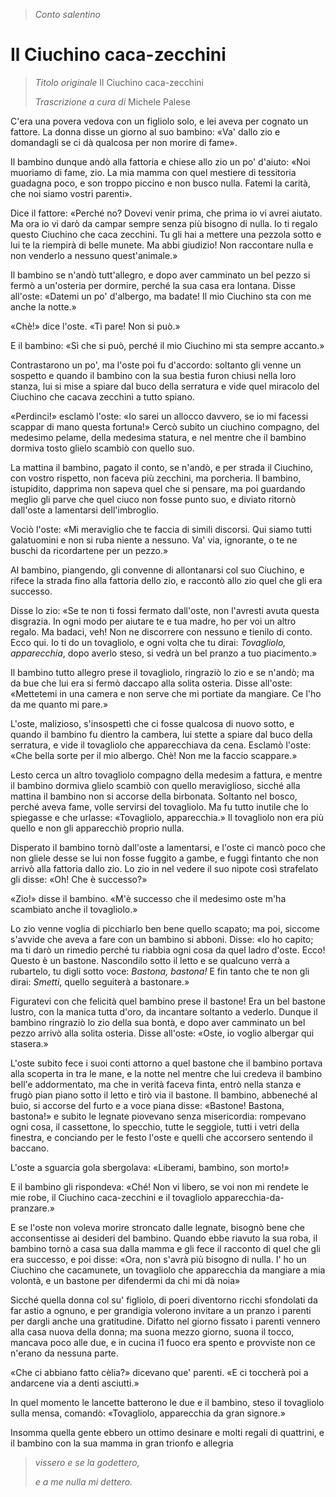 > *Conto salentino*

# Il Ciuchino caca-zecchini

> *Titolo originale* Il Ciuchino caca-zecchini
> 
> *Trascrizione a cura di* Michele Palese

C'era una povera vedova con un figliolo solo, e lei aveva per cognato un fattore. La donna disse un giorno al suo bambino: «Va' dallo zio e domandagli se ci dà qualcosa per non morire di fame».

Il bambino dunque andò alla fattoria e chiese allo zio un po' d'aiuto: «Noi muoriamo di fame, zio. La mia mamma con quel mestiere di tessitoria guadagna poco, e son troppo piccino e non busco nulla. Fatemi la carità, che noi siamo vostri parenti».

Dice il fattore: «Perché no? Dovevi venir prima, che prima io vi avrei aiutato. Ma ora io vi darò da campar sempre senza più bisogno di nulla. Io ti regalo questo Ciuchino che caca zecchini. Tu gli hai a mettere una pezzola sotto e lui te la riempirà di belle munete. Ma abbi giudizio! Non raccontare nulla e non venderlo a nessuno quest'animale.»

Il bambino se n'andò tutt'allegro, e dopo aver camminato un bel pezzo si fermò a un'osteria per dormire, perché la sua casa era lontana. Disse all'oste: «Datemi un po' d'albergo, ma badate! Il mio Ciuchino sta con me anche la notte.»

«Chè!» dice l'oste. «Ti pare! Non si può.»

E il bambino: «Sì che si può, perché il mio Ciuchino mi sta sempre accanto.»

Contrastarono un po', ma l'oste poi fu d'accordo: soltanto gli venne un sospetto e quando il bambino con la sua bestia furon chiusi nella loro stanza, lui si mise a spiare dal buco della serratura e vide quel miracolo del Ciuchino che cacava zecchini a tutto spiano.

«Perdinci!» esclamò l'oste: «Io sarei un allocco davvero, se io mi facessi scappar di mano questa fortuna!» Cercò subito un ciuchino compagno, del medesimo pelame, della medesima statura, e nel mentre che il bambino dormiva tosto glielo scambiò con quello suo.

La mattina il bambino, pagato il conto, se n'andò, e per strada il Ciuchino, con vostro rispetto, non faceva più zecchini, ma porcheria. Il bambino, istupidito, dapprima non sapeva quel che si pensare, ma poi guardando meglio gli parve che quel ciuco non fosse punto suo, e diviato ritornò dall'oste a lamentarsi dell'imbroglio.

Vociò l'oste: «Mi meraviglio che te faccia di simili discorsi. Qui siamo tutti galatuomini e non si ruba niente a nessuno. Va' via, ignorante, o te ne buschi da ricordartene per un pezzo.»

Al bambino, piangendo, gli convenne di allontanarsi col suo Ciuchino, e rifece la strada fino alla fattoria dello zio, e raccontò allo zio quel che gli era successo.

Disse lo zio: «Se te non ti fossi fermato dall'oste, non l'avresti avuta questa disgrazia. In ogni modo per aiutare te e tua madre, ho per voi un altro regalo. Ma badaci, veh! Non ne discorrere con nessuno e tienilo di conto. Ecco qui. Io ti do un tovagliolo, e ogni volta che tu dirai: *Tovagliolo, apparecchia*, dopo averlo steso, si vedrà un bel pranzo a tuo piacimento.»

Il bambino tutto allegro prese il tovagliolo, ringraziò lo zio e se n'andò; ma da bue che lui era si fermò daccapo alla solita osteria. Disse all'oste: «Mettetemi in una camera e non serve che mi portiate da mangiare. Ce l'ho da me quanto mi pare.»

L'oste, malizioso, s'insospettì che ci fosse qualcosa di nuovo sotto, e quando il bambino fu dientro la cambera, lui stette a spiare dal buco della serratura, e vide il tovagliolo che apparecchiava da cena. Esclamò l'oste: «Che bella sorte per il mio albergo. Chè! Non me la faccio scappare.»

Lesto cerca un altro tovagliolo compagno della medesim a fattura, e mentre il bambino dormiva glielo scambiò con quello meraviglioso, sicché alla mattina il bambino non si accorse della birbonata. Soltanto nel bosco, perché aveva fame, volle servirsi del tovagliolo. Ma fu tutto inutile che lo spiegasse e che urlasse: «Tovagliolo, apparecchia.» Il tovagliolo non era più quello e non gli apparecchiò proprio nulla.

Disperato il bambino tornò dall'oste a lamentarsi, e l'oste ci mancò poco che non gliele desse se lui non fosse fuggito a gambe, e fuggì fintanto che non arrivò alla fattoria dallo zio. Lo zio in nel vedere il suo nipote così strafelato gli disse: «Oh! Che è successo?»

«Zio!» disse il bambino. «M'è successo che il medesimo oste m'ha scambiato anche il tovagliolo.»

Lo zio venne voglia di picchiarlo ben bene quello scapato; ma poi, siccome s'avvide che aveva a fare con un bambino si  abboni. Disse: «Io ho capito; ma ti darò un rimedio perché tu riabbia ogni cosa da quel ladro d'oste. Ecco! Questo è un bastone. Nascondilo sotto il letto e se qualcuno verrà a rubartelo, tu digli sotto voce: *Bastona, bastona!* E fin tanto che te non gli dirai: *Smetti*, quello seguiterà a bastonare.»

Figuratevi con che felicità quel bambino prese il bastone! Era un bel bastone lustro, con la manica tutta d'oro, da incantare soltanto a vederlo. Dunque il bambino ringraziò lo zio della sua bontà, e dopo aver camminato un bel pezzo arrivò alla solita osteria. Disse all'oste: «Oste, io voglio albergar qui stasera.»

L'oste subito fece i suoi conti attorno a quel bastone che il bambino portava alla scoperta in tra le mane, e la notte nel mentre che lui credeva il bambino bell'e addormentato, ma che in verità faceva finta, entrò nella stanza e frugò pian piano sotto il letto e tirò via il bastone. Il bambino, abbeneché al buio, si accorse del furto e a voce piana disse: «Bastone! Bastona, bastona!» e subito le legnate piovevano senza misericordia: rompevano ogni cosa, il cassettone, lo specchio, tutte le seggiole, tutti i vetri della finestra, e conciando per le festo l'oste e quelli che accorsero sentendo il baccano.

L'oste a sguarcia gola sbergolava: «Liberami, bambino, son morto!»

E il bambino gli rispondeva: «Ché! Non vi libero, se voi non mi rendete le mie robe, il Ciuchino caca-zecchini e il tovagliolo apparecchia-da-pranzare.»

E se l'oste non voleva morire stroncato dalle legnate, bisognò bene che acconsentisse ai desideri del bambino. Quando ebbe riavuto la sua roba, il bambino tornò a casa sua dalla mamma e gli fece il racconto di quel che gli era successo, e poi disse: «Ora, non s'avrà più bisogno di nulla. I' ho un Ciuchino che cacamunete, un tovagliolo che apparecchia da mangiare a mia volontà, e un bastone per difendermi da chi mi dà noia»

Sicché quella donna col su' figliolo, di poeri diventorno ricchi sfondolati da far astio a ognuno, e per grandigia volerono invitare a un pranzo i parenti per dargli anche una gratitudine. Difatto nel giorno fissato i parenti vennero alla casa nuova della donna; ma suona mezzo giorno, suona il tocco, mancava poco alle due, e in cucina i1 fuoco era spento e provviste non ce n'erano da nessuna parte.

«Che ci abbiano fatto cèlia?» dicevano que' parenti. «E ci toccherà poi a andarcene via a denti asciutti.»

In quel momento le lancette batterono le due e il bambino, steso il tovagliolo sulla mensa, comandò: «Tovagliolo, apparecchia da gran signore.»

Insomma quella gente ebbero un ottimo desinare e molti regali di quattrini, e il bambino con la sua mamma in gran trionfo e allegria

> *vissero e se la godettero,*
> 
> *e a me nulla mi dettero.*